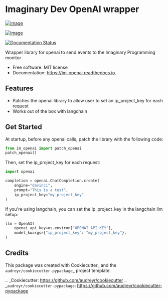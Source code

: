 # Imaginary Dev OpenAI wrapper

[![image](https://img.shields.io/pypi/v/im_openai.svg)](https://pypi.python.org/pypi/im_openai)

[![image](https://img.shields.io/travis/alecf/im_openai.svg)](https://travis-ci.com/alecf/im_openai)

[![Documentation Status](https://readthedocs.org/projects/im-openai/badge/?version=latest)](https://im-openai.readthedocs.io/en/latest/?version=latest)

Wrapper library for openai to send events to the Imaginary Programming
monitor

-   Free software: MIT license
-   Documentation: <https://im-openai.readthedocs.io>.

## Features

-   Patches the openai library to allow user to set an ip_project_key
    for each request
-   Works out of the box with langchain

## Get Started

At startup, before any openai calls, patch the library with the
following code:

```python
from im_openai import patch_openai
patch_openai()
```

Then, set the ip_project_key for each request:

```python
import openai

completion = openai.ChatCompletion.create(
    engine="davinci",
    prompt="This is a test",
    ip_project_key="my_project_key"
)
```

If you're using langchain, you can set the ip_project_key in the langchain llm setup:

```python
llm = OpenAI(
    openai_api_key=os.environ["OPENAI_API_KEY"],
    model_kwargs={"ip_project_key": "my_project_key"},
)
```

## Credits

This package was created with Cookiecutter_ and the `audreyr/cookiecutter-pypackage`_ project template.

.. _Cookiecutter: https://github.com/audreyr/cookiecutter
.. _`audreyr/cookiecutter-pypackage`: https://github.com/audreyr/cookiecutter-pypackage
